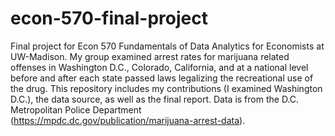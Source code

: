 # econ-570-final-project

Final project for Econ 570 Fundamentals of Data Analytics for Economists at UW-Madison. My group examined arrest rates for marijuana related offenses in Washington D.C., Colorado, California, and at a national level before and after each state passed laws legalizing the recreational use of the drug. This repository includes my contributions (I examined Washington D.C.), the data source, as well as the final report. Data is from the D.C. Metropolitan Police Department (https://mpdc.dc.gov/publication/marijuana-arrest-data).
